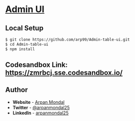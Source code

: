 # [Admin UI](https://admin-ui-arpan.netlify.app/)

## **Local Setup**

```bash
$ git clone https://github.com/arp99/Admin-table-ui.git
$ cd Admin-table-ui
$ npm install
```
## Codesandbox Link: https://zmrbcj.sse.codesandbox.io/


## **Author**

- **Website** - [Arpan Mondal](https://arpanmondal.vercel.app/)
- **Twitter** - [@arpanmondal25](https://twitter.com/arpanmondal25)
- **LinkedIn** - [arpanmondal25](https://www.linkedin.com/in/arpanmondal25)

